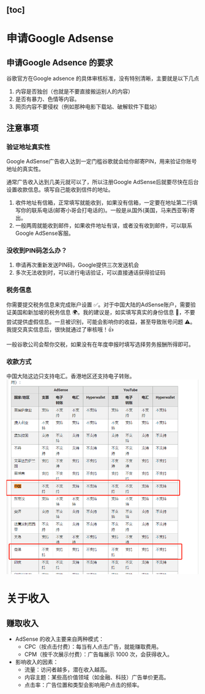[toc]
---

# 申请Google Adsense

## 申请Google Adsence 的要求
谷歌官方在Google adsence 的具体审核标准，没有特别清晰，主要就是以下几点
1. 内容是否独创（也就是不要直接搬运别人的内容）
2. 是否有暴力、色情等内容。
3. 网页内容不要侵权（例如那种电影下载站、破解软件下载站）

## 注意事项
### 验证地址真实性

Google AdSense广告收入达到一定门槛谷歌就会给你邮寄PIN，用来验证你账号地址的真实性。

通常广告收入达到几美元就可以了，所以注册Google AdSense后就要尽快在后台设置收款信息。填写自己能收到信件的地址。

1. 收件地址有信箱，正常填写就能收到，如果没有信箱，一定要在地址第二行填写你的联系电话(邮寄小哥会打电话的)。一般是从国外(美国，马来西亚等)寄出。
2. 一般两周就能收到邮件，如果收件地址有误，或者没有收到邮件，可以联系Google AdSense客服。

### 没收到PIN码怎么办？
1. 申请再次重新发送PIN码，Google提供三次发送机会
2. 多次无法收到时，可以进行电话验证，可以直接通话获得验证码

### 税务信息
你需要提交税务信息来完成账户设置 ✅。对于中国大陆的AdSense账户，需要验证美国和新加坡的税务信息 🌍。我的建议是，如实填写真实的身份信息 👤，不要尝试提供虚假信息。一旦被识别，可能会影响你的收益，甚至导致账号问题 ⚠。我提交真实信息后，很快就通过了审核哦！👍

一般谷歌公司会帮你交税，如果没有在年度申报时填写选择劳务报酬所得即可。



### 收款方式
中国大陆这边只支持电汇。香港地区还支持电子转账。
![alt text](assets/GoogleAdsense/image-1.png)

# 关于收入
## 赚取收入
- AdSense 的收入主要来自两种模式：
    - CPC（按点击付费）：每当有人点击广告，就能赚取费用。
    - CPM（按千次展示付费）：广告每展示 1000 次，会获得收入。
- 影响收入的因素：
  - 流量：访问者越多，潜在收入越高。
  - 内容主题：某些高价值领域（如金融、科技）广告单价更高。
  - 点击率：广告位置和类型会影响用户点击的频率。